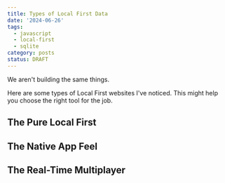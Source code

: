 ```yaml
---
title: Types of Local First Data
date: '2024-06-26'
tags:
  - javascript
  - local-first
  - sqlite
category: posts
status: DRAFT
---
```


We aren't building the same things.

<!-- excerpt -->

Here are some types of Local First websites I've noticed. This might help you choose the right tool for the job.

## The Pure Local First

## The Native App Feel

## The Real-Time Multiplayer